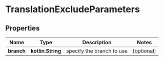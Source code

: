 
# TranslationExcludeParameters

## Properties
Name | Type | Description | Notes
------------ | ------------- | ------------- | -------------
**branch** | **kotlin.String** | specify the branch to use |  [optional]



